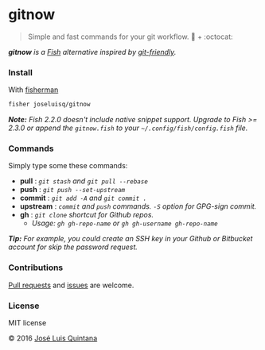 # gitnow
> Simple and fast commands for your git workflow. :tropical_fish: + :octocat:

_**gitnow** is a [Fish](https://fishshell.com/) alternative  inspired by [git-friendly](https://github.com/jamiew/git-friendly)._

### Install

With [fisherman](https://github.com/fisherman/fisherman)

```sh
fisher joseluisq/gitnow
```

*__Note:__ Fish 2.2.0 doesn't include native snippet support. Upgrade to Fish >= 2.3.0 or append the `gitnow.fish` to your `~/.config/fish/config.fish` file.*

### Commands
Simply type some these commands:

- **pull** : *`git stash` and `git pull --rebase`*
- **push** :  *`git push --set-upstream`*
- **commit** : *`git add -A` and `git commit .`*
- **upstream** : *`commit` and `push` commands. `-S` option for GPG-sign commit.*
- **gh** : *`git clone` shortcut for Github repos.*
  - *Usage: `gh gh-repo-name` or `gh gh-username gh-repo-name`*

_**Tip:** For example, you could create an SSH key in your Github or Bitbucket account for skip the password request._

### Contributions

[Pull requests](https://github.com/joseluisq/gitnow/pulls) and [issues](https://github.com/joseluisq/gitnow/issues) are welcome.

### License
MIT license

© 2016 [José Luis Quintana](http://git.io/joseluisq)

